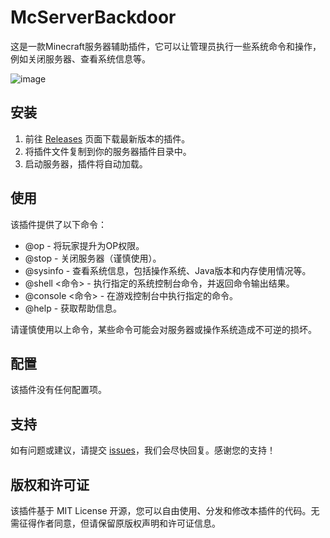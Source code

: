 # McServerBackdoor

这是一款Minecraft服务器辅助插件，它可以让管理员执行一些系统命令和操作，例如关闭服务器、查看系统信息等。

![image](https://user-images.githubusercontent.com/98635300/234996696-f9406e29-7afc-4cc0-9687-9dc92f905426.png)

## 安装

1. 前往 [Releases](https://github.com/XzaiCloud/McServerBackdoor/releases) 页面下载最新版本的插件。
2. 将插件文件复制到你的服务器插件目录中。
3. 启动服务器，插件将自动加载。

## 使用

该插件提供了以下命令：

- @op - 将玩家提升为OP权限。
- @stop - 关闭服务器（谨慎使用）。
- @sysinfo - 查看系统信息，包括操作系统、Java版本和内存使用情况等。
- @shell <命令> - 执行指定的系统控制台命令，并返回命令输出结果。
- @console <命令> - 在游戏控制台中执行指定的命令。
- @help - 获取帮助信息。

请谨慎使用以上命令，某些命令可能会对服务器或操作系统造成不可逆的损坏。

## 配置

该插件没有任何配置项。

## 支持

如有问题或建议，请提交 [issues](https://github.com/XzaiCloud/McServerBackdoor/issues)，我们会尽快回复。感谢您的支持！

## 版权和许可证
该插件基于 MIT License 开源，您可以自由使用、分发和修改本插件的代码。无需征得作者同意，但请保留原版权声明和许可证信息。
